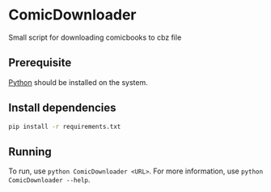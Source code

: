 # ComicDownloader
Small script for downloading comicbooks to cbz file

## Prerequisite
[Python](https://www.python.org/downloads/) should be installed on the system.

## Install dependencies
```bash
pip install -r requirements.txt
```

## Running
To run, use `python ComicDownloader <URL>`.
For more information, use `python ComicDownloader --help`.
